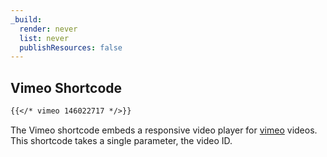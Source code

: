 ```yaml
---
_build:
  render: never
  list: never
  publishResources: false
---
```


## Vimeo Shortcode

```md
{{</* vimeo 146022717 */>}}
```

The Vimeo shortcode embeds a responsive video player for [vimeo](https://vimeo) videos. This shortcode takes a single parameter, the video ID.
